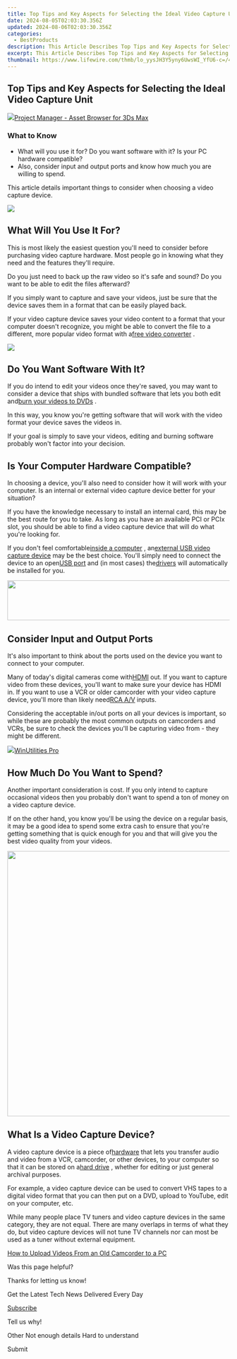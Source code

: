 ```yaml
---
title: Top Tips and Key Aspects for Selecting the Ideal Video Capture Unit
date: 2024-08-05T02:03:30.356Z
updated: 2024-08-06T02:03:30.356Z
categories:
  - BestProducts
description: This Article Describes Top Tips and Key Aspects for Selecting the Ideal Video Capture Unit
excerpt: This Article Describes Top Tips and Key Aspects for Selecting the Ideal Video Capture Unit
thumbnail: https://www.lifewire.com/thmb/lo_yysJH3Y5yny6UwsWI_YfU6-c=/400x300/filters:no_upscale():max_bytes(150000):strip_icc():format(webp)/GettyImages-172697480-58d0c4bb3df78c3c4f2df865.jpg
---
```


## Top Tips and Key Aspects for Selecting the Ideal Video Capture Unit
<!-- affiliate ads begin -->
<a href="https://secure.2checkout.com/order/checkout.php?PRODS=4709458&QTY=1&AFFILIATE=108875&CART=1"><img src="https://3d-kstudio.com/wp-content/uploads/2019/10/Project-Manager-version-3-1600x900-768x419.jpg" border="0">Project Manager - Asset Browser for 3Ds Max</a>
<!-- affiliate ads end -->
### What to Know

* What will you use it for? Do you want software with it? Is your PC hardware compatible?
* Also, consider input and output ports and know how much you are willing to spend.

 This article details important things to consider when choosing a video capture device.  

<!-- affiliate ads begin -->
<a href="https://store.advancedwebranking.com/order/checkout.php?PRODS=4715051&QTY=1&AFFILIATE=108875&CART=1"><img src="https://secure.avangate.com/images/merchant/14edc6ebfdae2e23bbed83d67f50e983/products/33_awr%20logo.png" border="0"></a>
<!-- affiliate ads end -->
## What Will You Use It For?

 This is most likely the easiest question you'll need to consider before purchasing video capture hardware. Most people go in knowing what they need and the features they'll require.

 Do you just need to back up the raw video so it's safe and sound? Do you want to be able to edit the files afterward?

 If you simply want to capture and save your videos, just be sure that the device saves them in a format that can be easily played back.

 If your video capture device saves your video content to a format that your computer doesn't recognize, you might be able to convert the file to a different, more popular video format with a[free video converter](https://www.lifewire.com/free-video-converter-programs-and-online-services-2622867) .

<!-- affiliate ads begin -->
<a href="https://shop.copernic.com/order/checkout.php?PRODS=41033095&QTY=1&AFFILIATE=108875&CART=1"><img src="https://secure.2checkout.com/images/merchant/8d30aa96e72440759f74bd2306c1fa3d/Copernic-2023-Affiliate-728x90-Advanced-3YR.png" border="0"></a>
<!-- affiliate ads end -->
## Do You Want Software With It?

 If you do intend to edit your videos once they're saved, you may want to consider a device that ships with bundled software that lets you both edit and[burn your videos to DVDs](https://www.lifewire.com/dvd-burning-software-programs-1130673) .

 In this way, you know you're getting software that will work with the video format your device saves the videos in.

 If your goal is simply to save your videos, editing and burning software probably won't factor into your decision.

## Is Your Computer Hardware Compatible?

 In choosing a device, you'll also need to consider how it will work with your computer. Is an internal or external video capture device better for your situation?

 If you have the knowledge necessary to install an internal card, this may be the best route for you to take. As long as you have an available PCI or PCIx slot, you should be able to find a video capture device that will do what you're looking for.

 If you don't feel comfortable[inside a computer](https://www.lifewire.com/how-to-open-a-desktop-computer-case-2624589) , an[external USB video capture device](https://www.lifewire.com/usb-video-capture-1130635) may be the best choice. You'll simply need to connect the device to an open[USB port](https://www.lifewire.com/what-is-a-usb-port-818166) and (in most cases) the[drivers](https://www.lifewire.com/what-is-a-device-driver-2625796) will automatically be installed for you.

<!-- affiliate ads begin -->
<a href="https://newchic.sjv.io/c/5597632/1659704/14420" target="_top" id="1659704"><img src="//a.impactradius-go.com/display-ad/14420-1659704" border="0" alt="" width="728" height="90"/></a><img height="0" width="0" src="https://imp.pxf.io/i/5597632/1659704/14420" style="position:absolute;visibility:hidden;" border="0" />
<!-- affiliate ads end -->
## Consider Input and Output Ports

 It's also important to think about the ports used on the device you want to connect to your computer.

 Many of today's digital cameras come with[HDMI](https://www.lifewire.com/hdmi-inputs-3276291) out. If you want to capture video from these devices, you'll want to make sure your device has HDMI in. If you want to use a VCR or older camcorder with your video capture device, you'll more than likely need[RCA A/V](https://www.lifewire.com/optical-digital-output-3134736) inputs.

 Considering the acceptable in/out ports on all your devices is important, so while these are probably the most common outputs on camcorders and VCRs, be sure to check the devices you'll be capturing video from - they might be different.

<!-- affiliate ads begin -->
<a href="https://secure.2checkout.com/order/checkout.php?PRODS=4665597&QTY=1&AFFILIATE=108875&CART=1"><img src="https://www.pcclean.io/wp-content/uploads/2018/03/winutilities-box-130521.png" border="0">WinUtilities Pro</a>
<!-- affiliate ads end -->
## How Much Do You Want to Spend?

 Another important consideration is cost. If you only intend to capture occasional videos then you probably don't want to spend a ton of money on a video capture device.

 If on the other hand, you know you'll be using the device on a regular basis, it may be a good idea to spend some extra cash to ensure that you're getting something that is quick enough for you and that will give you the best video quality from your videos.

<!-- affiliate ads begin -->
<a href="https://appsumo.8odi.net/c/5597632/2075471/7443" target="_top" id="2075471"><img src="//a.impactradius-go.com/display-ad/7443-2075471" border="0" alt="" width="1200" height="600"/></a><img height="0" width="0" src="https://appsumo.8odi.net/i/5597632/2075471/7443" style="position:absolute;visibility:hidden;" border="0" />
<!-- affiliate ads end -->
## What Is a Video Capture Device?

 A video capture device is a piece of[hardware](https://www.lifewire.com/computer-hardware-2625895) that lets you transfer audio and video from a VCR, camcorder, or other devices, to your computer so that it can be stored on a[hard drive](https://www.lifewire.com/what-is-a-hard-disk-drive-2618152) , whether for editing or just general archival purposes.

 For example, a video capture device can be used to convert VHS tapes to a digital video format that you can then put on a DVD, upload to YouTube, edit on your computer, etc.

 While many people place TV tuners and video capture devices in the same category, they are not equal. There are many overlaps in terms of what they do, but video capture devices will not tune TV channels nor can most be used as a tuner without external equipment.

[How to Upload Videos From an Old Camcorder to a PC](https://www.lifewire.com/upload-videos-from-camcorder-to-pc-4692265)

Was this page helpful?

Thanks for letting us know!

 Get the Latest Tech News Delivered Every Day

[Subscribe](https://www.lifewire.com/#)

Tell us why!

 Other  Not enough details  Hard to understand

 Submit

<ins class="adsbygoogle"
     style="display:block"
     data-ad-format="autorelaxed"
     data-ad-client="ca-pub-7571918770474297"
     data-ad-slot="1223367746"></ins>



<ins class="adsbygoogle"
     style="display:block"
     data-ad-client="ca-pub-7571918770474297"
     data-ad-slot="8358498916"
     data-ad-format="auto"
     data-full-width-responsive="true"></ins>
